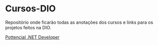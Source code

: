 # Cursos-DIO
Repositório onde ficarão todas as anotações dos cursos e links para os projetos feitos na DIO.

[Pottencial .NET Developer](./Pottencial%20.NET%20Developer/)


